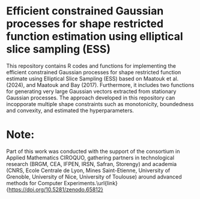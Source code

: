 # Efficient constrained Gaussian processes for shape restricted function estimation using elliptical slice sampling (ESS)
This repository contains R codes and functions for implementing the efficient constrained Gaussian processes for shape restricted function estimate using Elliptical Slice Sampling (ESS) based on Maatouk et al. (2024), and Maatouk and Bay (2017). Furthermore, it includes two functions for generating very large Gaussian vectors extracted from stationary Gaussian processes. The approach developed in this repository can incopporate multiple shape constraints such as monotonicity, boundedness and convexity, and estimated the hyperparameters. 

# Note:
Part of this work was conducted with the support of the consortium in Applied Mathematics CIROQUO, gathering partners in technological research (BRGM, CEA, IFPEN, IRSN, Safran, Storengy) and academia (CNRS, Ecole Centrale de Lyon, Mines Saint-Etienne, University of Grenoble, University of Nice, University of Toulouse) around advanced methods for Computer Experiments.\url{link}{https://doi.org/10.5281/zenodo.65812}
